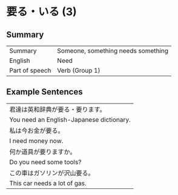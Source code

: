 # 要る・いる (3)

## Summary

<table><tr>   <td>Summary</td>   <td>Someone, something needs something</td></tr><tr>   <td>English</td>   <td>Need</td></tr><tr>   <td>Part of speech</td>   <td>Verb (Group 1)</td></tr></table>

## Example Sentences

<table><tr><td>君達は英和辞典が要る・要ります。</td></tr><tr><td>You need an English-Japanese dictionary.</td></tr><tr><td>私は今お金が要る。</td></tr><tr><td>I need money now.</td></tr><tr><td>何か道具が要りますか。</td></tr><tr><td>Do you need some tools?</td></tr><tr><td>この車はガソリンが沢山要る。</td></tr><tr><td>This car needs a lot of gas.</td></tr></table>

